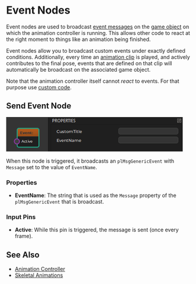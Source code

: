 # Event Nodes

Event nodes are used to broadcast [event messages](../../../runtime/world/world-messaging.md#event-messages) on the [game object](../../../runtime/world/game-objects.md) on which the animation controller is running. This allows other code to react at the right moment to things like an animation being finished.

Event nodes allow you to broadcast custom events under exactly defined conditions. Additionally, every time an [animation clip](../animation-clip-asset.md) is played, and actively contributes to the final pose, events that are defined on that clip will automatically be broadcast on the associated game object.

Note that the animation controller itself cannot *react* to events. For that purpose use [custom code](../../../custom-code/custom-code-overview.md).

## Send Event Node

![SendEvent.png](media/SendEvent.png)

When this node is triggered, it broadcasts an `plMsgGenericEvent` with `Message` set to the value of `EventName`.

### Properties

* **EventName**: The string that is used as the `Message` property of the `plMsgGenericEvent` that is broadcast.

### Input Pins

* **Active**: While this pin is triggered, the message is sent (once every frame).

## See Also


* [Animation Controller](Animation-Controller.md)
* [Skeletal Animations](Skeletal-Animation.md)

